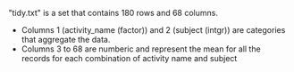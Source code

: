 
"tidy.txt" is a set that contains 180 rows and 68 columns.

- Columns 1 (activity_name (factor)) and 2 (subject (intgr)) are categories that aggregate the data.
- Columns 3 to 68 are numberic and represent the mean for all the records for each combination of activity name and subject
